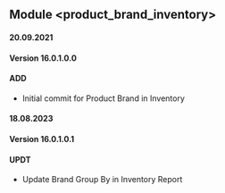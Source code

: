 ## Module <product_brand_inventory>

#### 20.09.2021
#### Version 16.0.1.0.0
#### ADD

- Initial commit for Product Brand in Inventory

#### 18.08.2023
#### Version 16.0.1.0.1
#### UPDT

- Update Brand Group By in Inventory Report 
